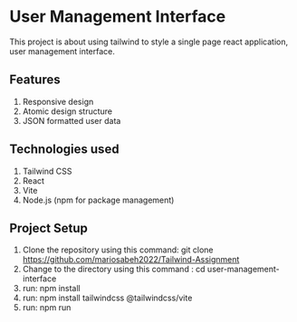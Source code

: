 # User Management Interface
This project is about using tailwind to style a single page react application, user management interface.

## Features
1. Responsive design  
2. Atomic design structure  
3. JSON formatted user data  

## Technologies used
1. Tailwind CSS  
2. React  
3. Vite  
4. Node.js (npm for package management)  

## Project Setup
1. Clone the repository using this command: git clone https://github.com/mariosabeh2022/Tailwind-Assignment
2. Change to the directory using this command : cd user-management-interface
3. run: npm install
4. run: npm install tailwindcss @tailwindcss/vite
5. run: npm run
